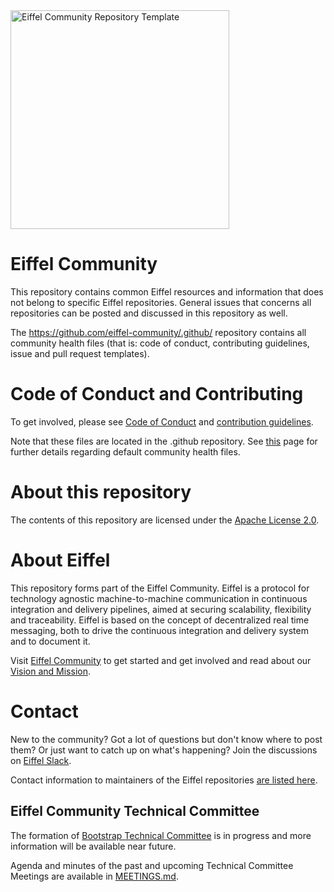 <img src="./images/community-logo.png" alt="Eiffel Community Repository Template" width="350"/>

# Eiffel Community
This repository contains common Eiffel resources and information that does not belong to specific Eiffel repositories. General issues that concerns all repositories can be posted and discussed in this repository as well.

The https://github.com/eiffel-community/.github/ repository contains all community health files (that is: code of conduct, contributing guidelines, issue and pull request templates).

# Code of Conduct and Contributing
To get involved, please see [Code of Conduct](https://github.com/eiffel-community/.github/blob/master/CODE_OF_CONDUCT.md) and [contribution guidelines](https://github.com/eiffel-community/.github/blob/master/CONTRIBUTING.md).

Note that these files are located in the .github repository. See [this](https://docs.github.com/en/github/building-a-strong-community/creating-a-default-community-health-file) page for further details regarding default community health files.

# About this repository
The contents of this repository are licensed under the [Apache License 2.0](./LICENSE).

# About Eiffel
This repository forms part of the Eiffel Community. Eiffel is a protocol for technology agnostic machine-to-machine communication in continuous integration and delivery pipelines, aimed at securing scalability, flexibility and traceability. Eiffel is based on the concept of decentralized real time messaging, both to drive the continuous integration and delivery system and to document it.

Visit [Eiffel Community](https://eiffel-community.github.io) to get started and get involved and read about our [Vision and Mission](https://eiffel-community.github.io/vision-and-mission.html).

# Contact
New to the community? Got a lot of questions but don't know where to post them? Or just want to catch up on what's happening?
Join the discussions on [Eiffel Slack](https://join.slack.com/t/eiffel-workspace/shared_invite/enQtOTI3MzEzMzY4Mzg0LTA3NDVmNjgzZjk1YTFjNzk5OWE4MjExYzE1ODU1NzA1YzY5MzhlZmYxZmIwMzhiM2ExOWM4ZGJlYzdkN2M5OTE).

Contact information to maintainers of the Eiffel repositories [are listed here](./CONTACT.md).

## Eiffel Community Technical Committee

The formation of [Bootstrap Technical Committee](./GOVERNANCE.md#community-bootstrap-process) is in progress and more information will be available near future.

Agenda and minutes of the past and upcoming Technical Committee Meetings are available in [MEETINGS.md](./MEETINGS.md).
